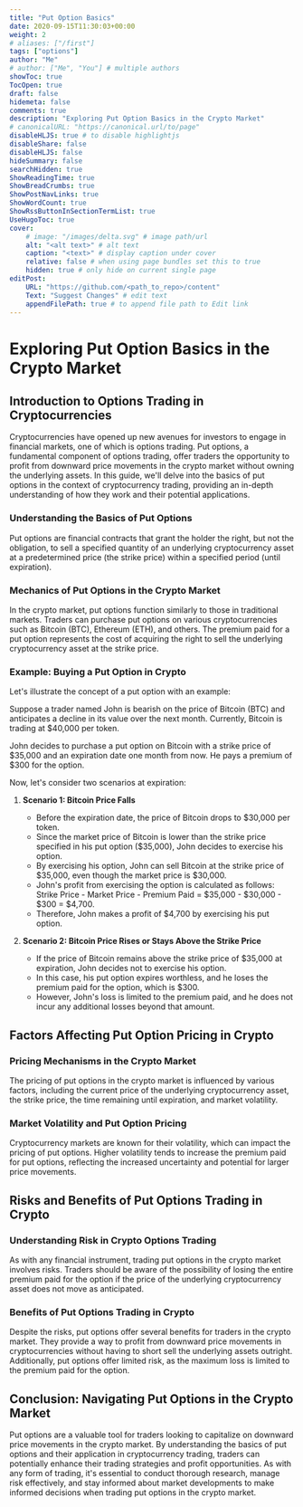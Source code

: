 ```yaml
---
title: "Put Option Basics"
date: 2020-09-15T11:30:03+00:00
weight: 2
# aliases: ["/first"]
tags: ["options"]
author: "Me"
# author: ["Me", "You"] # multiple authors
showToc: true
TocOpen: true
draft: false
hidemeta: false
comments: true
description: "Exploring Put Option Basics in the Crypto Market"
# canonicalURL: "https://canonical.url/to/page"
disableHLJS: true # to disable highlightjs
disableShare: false
disableHLJS: false
hideSummary: false
searchHidden: true
ShowReadingTime: true
ShowBreadCrumbs: true
ShowPostNavLinks: true
ShowWordCount: true
ShowRssButtonInSectionTermList: true
UseHugoToc: true
cover:
    # image: "/images/delta.svg" # image path/url
    alt: "<alt text>" # alt text
    caption: "<text>" # display caption under cover
    relative: false # when using page bundles set this to true
    hidden: true # only hide on current single page
editPost:
    URL: "https://github.com/<path_to_repo>/content"
    Text: "Suggest Changes" # edit text
    appendFilePath: true # to append file path to Edit link
---
```


# Exploring Put Option Basics in the Crypto Market

## Introduction to Options Trading in Cryptocurrencies

Cryptocurrencies have opened up new avenues for investors to engage in financial markets, one of which is options trading. Put options, a fundamental component of options trading, offer traders the opportunity to profit from downward price movements in the crypto market without owning the underlying assets. In this guide, we'll delve into the basics of put options in the context of cryptocurrency trading, providing an in-depth understanding of how they work and their potential applications.

### Understanding the Basics of Put Options

Put options are financial contracts that grant the holder the right, but not the obligation, to sell a specified quantity of an underlying cryptocurrency asset at a predetermined price (the strike price) within a specified period (until expiration).

### Mechanics of Put Options in the Crypto Market

In the crypto market, put options function similarly to those in traditional markets. Traders can purchase put options on various cryptocurrencies such as Bitcoin (BTC), Ethereum (ETH), and others. The premium paid for a put option represents the cost of acquiring the right to sell the underlying cryptocurrency asset at the strike price.

### Example: Buying a Put Option in Crypto

Let's illustrate the concept of a put option with an example:

Suppose a trader named John is bearish on the price of Bitcoin (BTC) and anticipates a decline in its value over the next month. Currently, Bitcoin is trading at $40,000 per token.

John decides to purchase a put option on Bitcoin with a strike price of $35,000 and an expiration date one month from now. He pays a premium of $300 for the option.

Now, let's consider two scenarios at expiration:

1. **Scenario 1: Bitcoin Price Falls**
   - Before the expiration date, the price of Bitcoin drops to $30,000 per token.
   - Since the market price of Bitcoin is lower than the strike price specified in his put option ($35,000), John decides to exercise his option.
   - By exercising his option, John can sell Bitcoin at the strike price of $35,000, even though the market price is $30,000.
   - John's profit from exercising the option is calculated as follows: Strike Price - Market Price - Premium Paid = $35,000 - $30,000 - $300 = $4,700.
   - Therefore, John makes a profit of $4,700 by exercising his put option.

2. **Scenario 2: Bitcoin Price Rises or Stays Above the Strike Price**
   - If the price of Bitcoin remains above the strike price of $35,000 at expiration, John decides not to exercise his option.
   - In this case, his put option expires worthless, and he loses the premium paid for the option, which is $300.
   - However, John's loss is limited to the premium paid, and he does not incur any additional losses beyond that amount.

## Factors Affecting Put Option Pricing in Crypto

### Pricing Mechanisms in the Crypto Market

The pricing of put options in the crypto market is influenced by various factors, including the current price of the underlying cryptocurrency asset, the strike price, the time remaining until expiration, and market volatility.

### Market Volatility and Put Option Pricing

Cryptocurrency markets are known for their volatility, which can impact the pricing of put options. Higher volatility tends to increase the premium paid for put options, reflecting the increased uncertainty and potential for larger price movements.

## Risks and Benefits of Put Options Trading in Crypto

### Understanding Risk in Crypto Options Trading

As with any financial instrument, trading put options in the crypto market involves risks. Traders should be aware of the possibility of losing the entire premium paid for the option if the price of the underlying cryptocurrency asset does not move as anticipated.

### Benefits of Put Options Trading in Crypto

Despite the risks, put options offer several benefits for traders in the crypto market. They provide a way to profit from downward price movements in cryptocurrencies without having to short sell the underlying assets outright. Additionally, put options offer limited risk, as the maximum loss is limited to the premium paid for the option.

## Conclusion: Navigating Put Options in the Crypto Market

Put options are a valuable tool for traders looking to capitalize on downward price movements in the crypto market. By understanding the basics of put options and their application in cryptocurrency trading, traders can potentially enhance their trading strategies and profit opportunities. As with any form of trading, it's essential to conduct thorough research, manage risk effectively, and stay informed about market developments to make informed decisions when trading put options in the crypto market.
